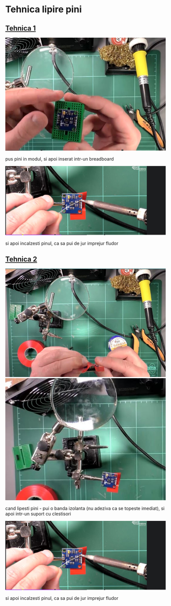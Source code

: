<h1>Tehnica lipire pini</h1>

<h2><u>Tehnica 1</u></h2>

<img src="_img/pini/m1.JPG" alt="m1" />

pus pini in modul, si apoi inserat intr-un breadboard

<img src="_img/pini/m_1_2.JPG" alt="m1 m2" />

si apoi incalzesti pinul, ca sa pui de jur imprejur fludor

<h2><u>Tehnica 2</u></h2>

<img src="_img/pini/m2.JPG" alt="m2" />

<img src="_img/pini/m2-2.JPG" alt="m2-2" />

cand lipesti pini - pui o banda izolanta (nu adeziva ca se topeste imediat), si apoi intr-un suport cu clestisori

<img src="_img/pini/m_1_2.JPG" alt="m1 m2" />

si apoi incalzesti pinul, ca sa pui de jur imprejur fludor